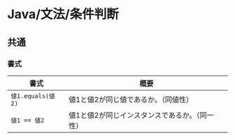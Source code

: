 # Java/文法/条件判断

## 共通

### 書式

| 書式              | 概要                                           |
| ----------------- | ---------------------------------------------- |
| `値1.equals(値2)` | 値1と値2が同じ値であるか。（同値性）           |
| `値1 == 値2`      | 値1と値2が同じインスタンスであるか。（同一性） |

